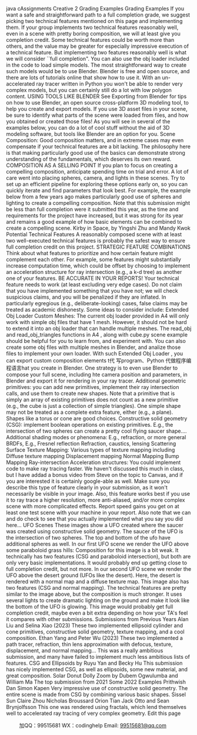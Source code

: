 java cAssignments Creative 2 Grading  Examples
Grading  Examples
If you want a safe and straightforward path to a full completion grade, we suggest picking two
technical features mentioned on this page and implementing them. If your group implements two
technical features reasonably well, even in a scene with pretty boring composition, we will at least
give you completion credit. Some technical features could be worth more than others, and the
value may be greater for especially impressive execution of a technical feature. But implementing
two features reasonably well is what we will consider ``full completion".
You can also use the obj loader included in the code to load simple models. The most
straightforward way to create such models would be to use Blender. Blender is free and open
source, and there are lots of tutorials online that show how to use it. With an un-accelerated ray
tracer written in Python you won't be able to render very complex models, but you can certainly
still do a lot with low polygon content.
USING TOOLS LIKE BLENDER
See Exporting from Blender for tips on how to use Blender, an open source cross-platform
3D modeling tool, to help you create and export models. If you use 3D asset files in your
scene, be sure to identify what parts of the scene were loaded from files, and how you
obtained or created those files! As you will see in several of the examples below, you can do
a lot of cool stuff without the aid of 3D modeling software, but tools like Blender are an
option for you.
Scene Composition:
Good composition matters, and in extreme cases may even compensate if your technical features
are a bit lacking. The philosophy here is that making particularly good use of the basics can
demonstrate strong understanding of the fundamentals, which deserves its own reward.
COMPOSITION AS A SELLING POINT
If you plan to focus on creating a compelling composition, anticipate spending time on trial
and error. A lot of care went into placing spheres, camera, and lights in these scenes. Try to
set up an efficient pipeline for exploring these options early on, so you can quickly iterate
and find parameters that look best.
For example, the example below from a few years ago makes particularly good use of spheres and
lighting to create a compelling composition. Note that this submission might be less than full
completion were it submitted this year, as the time and requirements for the project have
increased, but it was strong for its year and remains a good example of how basic elements can
be combined to create a compelling scene.
Kirby in Space, by Yingshi Zhu and Mandy Kwok
Potential Technical Features
A reasonably composed scene with at least two well-executed technical features is probably the
safest way to ensure full completion credit on this project.
STRATEGIC FEATURE COMBINATIONS
Think about what features to prioritize and how certain feature might complement each
other. For example, some features might substantially increase computation time, which
could be offset by choosing to implement an acceleration structure for ray intersection (e.g.,
a k-d tree) as another one of your features.
BE ACCURATE IN YOUR REPORTS!
Your technical feature needs to work (at least excluding very edge cases). Do not claim that
you have implemented something that you have not; we will check suspicious claims, and
you will be penalized if they are inflated. In particularly egregious (e.g., deliberate-looking)
cases, false claims may be treated as academic dishonesty.
Some ideas to consider include:
Extended Obj Loader  Custom Meshes: The current obj loader provided in A4 will only
work with simple obj files that have 1 mesh. However, it should not be hard to extend it into an
obj loader that can handle multiple meshes. The read_obj and read_obj_triangles
functions in A4 , along with cube.py scene example should be helpful for you to learn from,
and experiment with. You can also create some obj files with multiple meshes in Blender,
and analize those files to implement your own loader. With such Extended Obj Loader , you
can export custom composition elements t代 写program、Python
代做程序编程语言hat you create in Blender. One strategy is to even
use Blender to compose your full scene, including hte camera position and parameters, in
Blender and export it for rendering in your ray tracer.
Additional geometric primitives: you can add new primitives, implement their ray
intersection calls, and use them to create new shapes. Note that a primitive that is simply an
array of existing primitives does not count as a new primitive (e.g., the cube is just a
collection of simple triangles). One simple shape may not be treated as a complete extra
feature, either (e.g., a plane). Shapes like a torus or cone are good choices.
Constructive solid geometry (CSG): implement boolean operations on existing primitives.
E.g., the intersection of two spheres can create a pretty cool flying saucer shape....
Additional shading modes or phenomena: E.g., refraction, or more general BRDFs, E.g.,
Fresnel reflection
Refraction, caustics, lensing
Scattering
Surface Texture Mapping: Various types of texture mapping including
Diffuse texture mapping
Displacement mapping
Normal Mapping
Bump Mapping
Ray-intersection Acceleration structures: You could implement code to make ray tracing
faster. We haven't discussed this much in class, but I have addad a bonus video from Steve
on the topic to Canvas, and if you are interested it is certainly google-able as well. Make sure
you describe this type of feature clearly in your submission, as it won't necessarily be visible
in your image. Also, this feature works best if you use it to ray trace a higher resolution, more
anti-aliased, and/or more complex scene with more complicated effects. Report speed gains
you get on at least one test scene with your machine in your report. Also note that we can
and do check to see that you actually implemented what you say you did here...
UFO Scenes
These images show a UFO created where the saucer was created using constructive solid
geometry. The saucer of the UFO is the intersection of two spheres. The top and bottom of the
ufo have additional spheres as well.
In our first UFO scene we render the UFO above some paraboloid grass hills:
Composition for this image is a bit weak. It technically has two features (CSG and paraboloid
intersection), but both are only very basic implementations. It would probably end up getting
close to full completion credit, but not more.
In our second UFO scene we render the UFO above the desert ground (UFOs like the desert).
Here, the desert is rendered with a normal map and a diffuse texture map.
This image also has two features (CSG and normal mapping). The technical features are pretty
similar to the image above, but the composition is much stronger. It uses several lights to create
dramatic lighting on the ground and make it look like the bottom of the UFO is glowing. This image
would probably get full completion credit, maybe even a bit extra depending on how your TA's feel
it compares with other submissions.
Submissions from Previous Years
Alan Liu and Selina Xiao (2023)
These two implemented ellipsoid cylinder and cone primitives, constructive solid geometry,
texture mapping, and a cool composition.
Ethan Yang and Peter Wu (2023)
These two implemented a path tracer, refraction, thin lens approximation with defocus, texture,
displacement, and normal mapping... This was a really ambitious submission, and many have
failed to implement much less ambitious lists of features.
CSG and Ellipsoids by Ruyu Yan and Becky Hu
This submission has nicely implemented CSG, as well as ellipsoids, some new material, and great
composition.
Solar Donut Dolly Zoom by Dubem Ogwulumba
and William Ma
The top submission from 2021
Some 2022 Examples
Prithwish Dan  Simon Kapen
Very impressive use of constructive solid geometry. The entire scene is made from CSG by
combining various basic shapes.
Sissel Sun  Claire Zhou
Nicholas Broussard  Orion Tian
Jack Otto and Sean Brynjolfsson
This one was rendered using fractals, which lend themselves well to accelerated ray tracing of
very complex geometry.
Edit this page

         
加QQ：99515681  WX：codinghelp  Email: 99515681@qq.com
